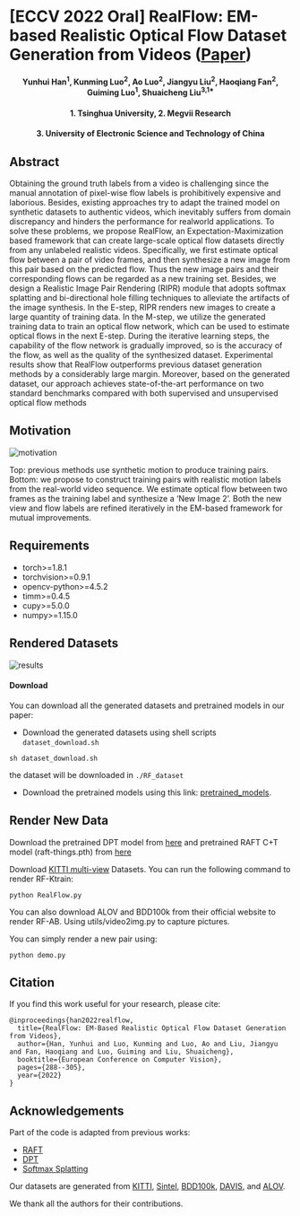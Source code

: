 # [ECCV 2022 Oral] RealFlow: EM-based Realistic Optical Flow Dataset Generation from Videos ([Paper](https://arxiv.org/pdf/2207.11075.pdf))

<h4 align="center">Yunhui Han<sup>1</sup>, Kunming Luo<sup>2</sup>, Ao Luo<sup>2</sup>, Jiangyu Liu<sup>2</sup>, Haoqiang Fan<sup>2</sup>, Guiming Luo<sup>1</sup>, Shuaicheng Liu<sup>3,1*</sup></center>
<h4 align="center">1. Tsinghua University, 2. Megvii Research</center>
<h4 align="center">3. University of Electronic Science and Technology of China</center>


## Abstract
Obtaining the ground truth labels from a video is challenging since the manual annotation of pixel-wise flow labels is prohibitively expensive and laborious. Besides, existing approaches try to adapt the trained model on synthetic datasets to authentic videos, which inevitably suffers from domain discrepancy and hinders the performance for realworld applications. To solve these problems, we propose RealFlow, an Expectation-Maximization based framework that can create large-scale optical flow datasets directly from any unlabeled realistic videos. Specifically, we first estimate optical flow between a pair of video frames, and then synthesize a new image from this pair based on the predicted flow. Thus the new image pairs and their corresponding flows can be regarded as a new training set. Besides, we design a Realistic Image Pair Rendering (RIPR) module that adopts softmax splatting and bi-directional hole filling techniques to alleviate the artifacts of the image synthesis. In the E-step, RIPR renders new images to create a large quantity of training data. In the M-step, we utilize the generated training data to train an optical flow network, which can be used to estimate optical flows in the next E-step. During the iterative learning steps, the capability of the flow network is gradually improved, so is the accuracy of the flow, as well as the quality of the synthesized dataset. Experimental results show that RealFlow outperforms previous dataset generation methods by a considerably large margin. Moreover, based on the generated dataset, our approach achieves state-of-the-art performance on two standard benchmarks compared with both supervised and unsupervised optical flow methods

## Motivation
![motivation](https://user-images.githubusercontent.com/1344482/180913272-d8e1af87-b305-4beb-b067-ff29ce53a56d.JPG)

Top: previous methods use synthetic motion to produce training pairs. Bottom: we propose to construct training pairs with realistic motion labels from the real-world video sequence. We estimate optical flow between two frames as the training label and synthesize a ‘New Image 2’. Both the new view and flow labels are refined iteratively in the EM-based framework for mutual improvements.

## Requirements
- torch>=1.8.1
- torchvision>=0.9.1
- opencv-python>=4.5.2
- timm>=0.4.5
- cupy>=5.0.0
- numpy>=1.15.0

## Rendered Datasets
![results](https://user-images.githubusercontent.com/1344482/180913871-cbbce758-8b03-46b5-b3a4-b07f0b229f82.JPG)

#### Download

You can download all the generated datasets and pretrained models in our paper: 

- Download the generated datasets using shell scripts `dataset_download.sh`  
```shell
sh dataset_download.sh
```
the dataset will be downloaded in `./RF_dataset`

 - Download the pretrained models using this link: [pretrained_models](https://data.megengine.org.cn/research/realflow/models.zip).


## Render New Data
Download the pretrained DPT model from [here](https://github.com/intel-isl/DPT/releases/download/1_0/dpt_large-midas-2f21e586.pt) and pretrained RAFT C+T model (raft-things.pth) from [here](https://drive.google.com/drive/folders/1sWDsfuZ3Up38EUQt7-JDTT1HcGHuJgvT?usp=sharing)

Download [KITTI multi-view](http://www.cvlibs.net/datasets/kitti/eval_scene_flow.php) Datasets.
You can run the following command to render RF-Ktrain:
```shell
python RealFlow.py
```
You can also download ALOV and BDD100k from their official website to render RF-AB. Using utils/video2img.py to capture pictures.


You can simply render a new pair using:
```shell
python demo.py
```

## Citation
If you find this work useful for your research, please cite: 
```
@inproceedings{han2022realflow,
  title={RealFlow: EM-Based Realistic Optical Flow Dataset Generation from Videos},
  author={Han, Yunhui and Luo, Kunming and Luo, Ao and Liu, Jiangyu and Fan, Haoqiang and Luo, Guiming and Liu, Shuaicheng},
  booktitle={European Conference on Computer Vision},
  pages={288--305},
  year={2022}
}

```

## Acknowledgements
Part of the code is adapted from previous works:
- [RAFT](https://github.com/princeton-vl/RAFT)
- [DPT](https://github.com/isl-org/DPT)
- [Softmax Splatting](https://github.com/sniklaus/softmax-splatting)

Our datasets are generated from [KITTI](http://www.cvlibs.net/datasets/kitti/index.php), [Sintel](http://sintel.is.tue.mpg.de/), [BDD100k](https://github.com/bdd100k/bdd100k), [DAVIS](https://davischallenge.org/), and [ALOV](http://crcv.ucf.edu/data/ALOV++/).

We thank all the authors for their contributions.

